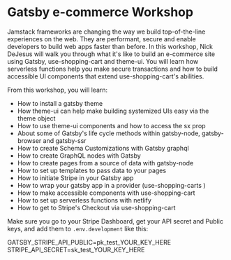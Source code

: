 # Gatsby e-commerce Workshop

Jamstack frameworks are changing the way we build top-of-the-line experiences on the web. They are performant, secure and enable developers to build web apps faster than before. In this workshop, Nick DeJesus will walk you through what it's like to build an e-commerce site using Gatsby, use-shopping-cart and theme-ui. You will learn how serverless functions help you make secure transactions and how to build accessible UI components that extend use-shopping-cart's abilities.

From this workshop, you will learn:

- How to install a gatsby theme
- How theme-ui can help make building systemized UIs easy via the theme object
- How to use theme-ui components and how to access the sx prop
- About some of Gatsby's life cycle methods within gatsby-node, gatsby-browser and gatsby-ssr
- How to create Schema Customizations with Gatsby graphql
- How to create GraphQL nodes with Gatsby
- How to create pages from a source of data with gatsby-node
- How to set up templates to pass data to your pages
- How to initiate Stripe in your Gatsby app
- How to wrap your gatsby app in a provider (use-shopping-carts <CartProvider />)
- How to make accessible components with use-shopping-cart
- How to set up serverless functions with netlify
- How to get to Stripe's Checkout via use-shopping-cart

Make sure you go to your Stripe Dashboard, get your API secret and Public keys, and add them to `.env.development` like this:

GATSBY_STRIPE_API_PUBLIC=pk_test_YOUR_KEY_HERE
STRIPE_API_SECRET=sk_test_YOUR_KEY_HERE

<!-- You can deploy your site here:


[![](https://www.netlify.com/img/deploy/button.svg)](https://app.netlify.com/start/deploy?repository=https://github.com/dayhaysoos/gatsby-ecommerce-site/) -->
